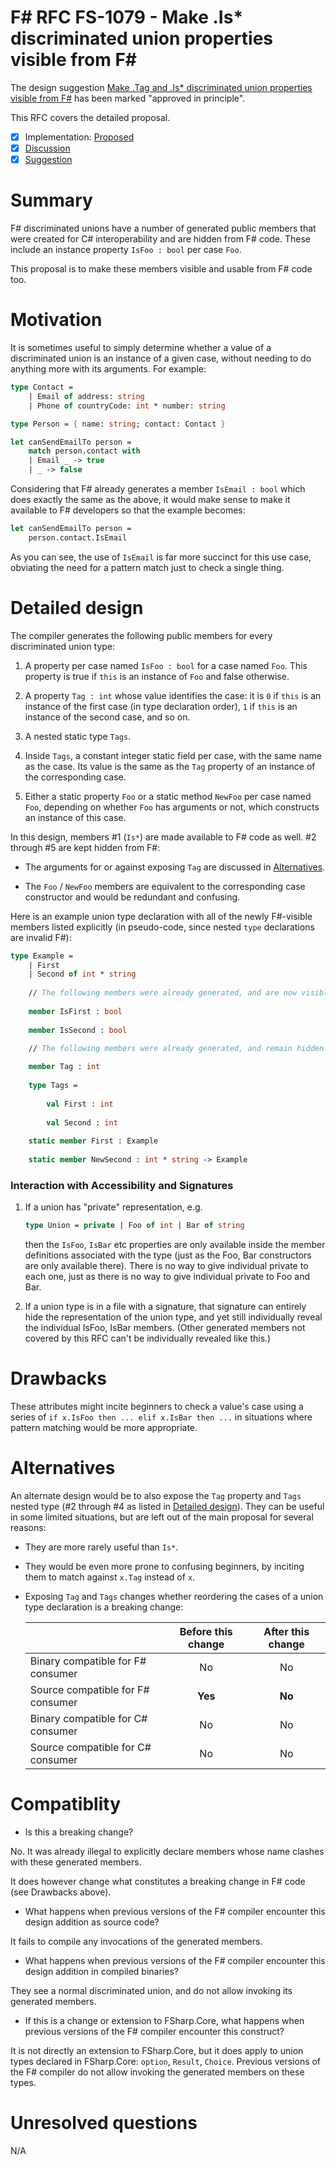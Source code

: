 # F# RFC FS-1079 - Make .Is* discriminated union properties visible from F# #

The design suggestion [Make .Tag and .Is* discriminated union properties visible from F#](https://github.com/fsharp/fslang-suggestions/issues/222) has been marked "approved in principle".

This RFC covers the detailed proposal.

- [x] Implementation: [Proposed](https://github.com/dotnet/fsharp/pull/11394)
- [x] [Discussion](https://github.com/fsharp/fslang-design/discussions/517)
- [x] [Suggestion](https://github.com/fsharp/fslang-suggestions/issues/222)

# Summary

F# discriminated unions have a number of generated public members that were created for C# interoperability and are hidden from F# code. These include an instance property `IsFoo : bool` per case `Foo`.

This proposal is to make these members visible and usable from F# code too.

# Motivation

It is sometimes useful to simply determine whether a value of a discriminated union is an instance of a given case, without needing to do anything more with its arguments. For example:

```fsharp
type Contact =
    | Email of address: string
    | Phone of countryCode: int * number: string

type Person = { name: string; contact: Contact }

let canSendEmailTo person =
    match person.contact with
    | Email _ -> true
    | _ -> false
```

Considering that F# already generates a member `IsEmail : bool` which does exactly the same as the above, it would make sense to make it available to F# developers so that the example becomes:

```fsharp
let canSendEmailTo person =
    person.contact.IsEmail
```
As you can see, the use of `IsEmail` is far more succinct for this use case, obviating the need for a pattern match just to check a single thing.

# Detailed design

The compiler generates the following public members for every discriminated union type:

1. A property per case named `IsFoo : bool` for a case named `Foo`. This property is true if `this` is an instance of `Foo` and false otherwise.

2. A property `Tag : int` whose value identifies the case: it is `0` if `this` is an instance of the first case (in type declaration order), `1` if `this` is an instance of the second case, and so on.

3. A nested static type `Tags`.

4. Inside `Tags`, a constant integer static field per case, with the same name as the case. Its value is the same as the `Tag` property of an instance of the corresponding case.

5. Either a static property `Foo` or a static method `NewFoo` per case named `Foo`, depending on whether `Foo` has arguments or not, which constructs an instance of this case.

In this design, members #1 (`Is*`) are made available to F# code as well. #2 through #5 are kept hidden from F#:

* The arguments for or against exposing `Tag` are discussed in [Alternatives](#alternatives).

* The `Foo` / `NewFoo` members are equivalent to the corresponding case constructor and would be redundant and confusing.

Here is an example union type declaration with all of the newly F#-visible members listed explicitly (in pseudo-code, since nested `type` declarations are invalid F#):

```fsharp
type Example =
    | First
    | Second of int * string
    
    // The following members were already generated, and are now visible to F#:
    
    member IsFirst : bool
    
    member IsSecond : bool

    // The following members were already generated, and remain hidden from F#:
    
    member Tag : int
    
    type Tags =
    
        val First : int
        
        val Second : int
    
    static member First : Example
    
    static member NewSecond : int * string -> Example
```

### Interaction with Accessibility and Signatures


1. If a union has "private" representation, e.g.

   ```fsharp
   type Union = private | Foo of int | Bar of string
   ```

   then the `IsFoo`, `IsBar` etc properties are only available inside the member definitions associated with the type (just as the Foo, Bar 
   constructors are only available there).  There is no way to give individual private to each one, just as there is no way to give individual 
   private to Foo and Bar.

2. If a union type is in a file with a signature, that signature can entirely hide the representation of the union type, and yet still individually reveal the individual IsFoo, IsBar members.  (Other generated members not covered by this RFC can't be individually revealed like this.)

# Drawbacks

These attributes might incite beginners to check a value's case using a series of `if x.IsFoo then ... elif x.IsBar then ...` in situations where pattern matching would be more appropriate.

# Alternatives

An alternate design would be to also expose the `Tag` property and `Tags` nested type (#2 through #4 as listed in [Detailed design](#detailed-design)). They can be useful in some limited situations, but are left out of the main proposal for several reasons:

* They are more rarely useful than `Is*`.

* They would be even more prone to confusing beginners, by inciting them to match against `x.Tag` instead of `x`.

* Exposing `Tag` and `Tags` changes whether reordering the cases of a union type declaration is a breaking change:

    |                                     | Before this change   | After this change   |
    | :---------------------------------- | :------------------: | :-----------------: |
    | Binary compatible for F# consumer   | No                   | No                  |
    | Source compatible for F# consumer   | **Yes**              | **No**              |
    | Binary compatible for C# consumer   | No                   | No                  |
    | Source compatible for C# consumer   | No                   | No                  |

# Compatiblity

* Is this a breaking change?

No. It was already illegal to explicitly declare members whose name clashes with these generated members.

It does however change what constitutes a breaking change in F# code (see Drawbacks above).

* What happens when previous versions of the F# compiler encounter this design addition as source code?

It fails to compile any invocations of the generated members.

* What happens when previous versions of the F# compiler encounter this design addition in compiled binaries?

They see a normal discriminated union, and do not allow invoking its generated members.

* If this is a change or extension to FSharp.Core, what happens when previous versions of the F# compiler encounter this construct?

It is not directly an extension to FSharp.Core, but it does apply to union types declared in FSharp.Core: `option`, `Result`, `Choice`. Previous versions of the F# compiler do not allow invoking the generated members on these types.

# Unresolved questions

N/A
